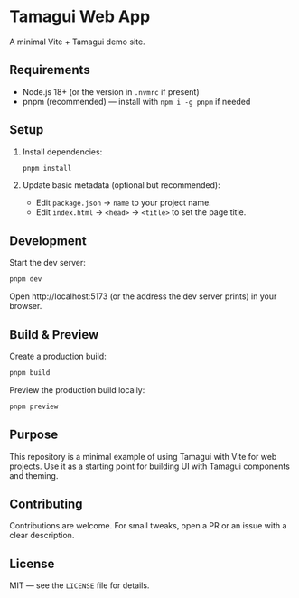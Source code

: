 # Tamagui Web App

A minimal Vite + Tamagui demo site.

## Requirements

- Node.js 18+ (or the version in `.nvmrc` if present)
- pnpm (recommended) — install with `npm i -g pnpm` if needed

## Setup

1. Install dependencies:

    ```bash
    pnpm install
    ```

2. Update basic metadata (optional but recommended):
   - Edit `package.json` → `name` to your project name.
   - Edit `index.html` → `<head>` → `<title>` to set the page title.

## Development

Start the dev server:

```bash
pnpm dev
```

Open http://localhost:5173 (or the address the dev server prints) in your browser.

## Build & Preview

Create a production build:

```bash
pnpm build
```

Preview the production build locally:

```bash
pnpm preview
```

## Purpose

This repository is a minimal example of using Tamagui with Vite for web projects. Use it as a starting point for building UI with Tamagui components and theming.

## Contributing

Contributions are welcome. For small tweaks, open a PR or an issue with a clear description.

## License

MIT — see the `LICENSE` file for details.
